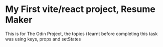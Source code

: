 # My First vite/react project, Resume Maker

This is for The Odin Project, the topics i learnt before completing this task was using keys, props and setStates

